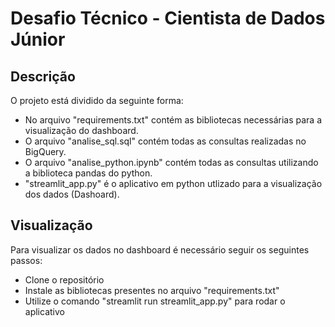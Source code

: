 # Desafio Técnico - Cientista de Dados Júnior

## Descrição

O projeto está dividido da seguinte forma:
- No arquivo "requirements.txt" contém as bibliotecas necessárias para a visualização do dashboard.
- O arquivo "analise_sql.sql" contém todas as consultas realizadas no BigQuery.
- O arquivo "analise_python.ipynb" contém todas as consultas utilizando a biblioteca pandas do python.
- "streamlit_app.py" é o aplicativo em python utlizado para a visualização dos dados (Dashoard).

## Visualização

Para visualizar os dados no dashboard é necessário seguir os seguintes passos:
- Clone o repositório
- Instale as bibliotecas presentes no arquivo "requirements.txt"
- Utilize o comando "streamlit run streamlit_app.py" para rodar o aplicativo
